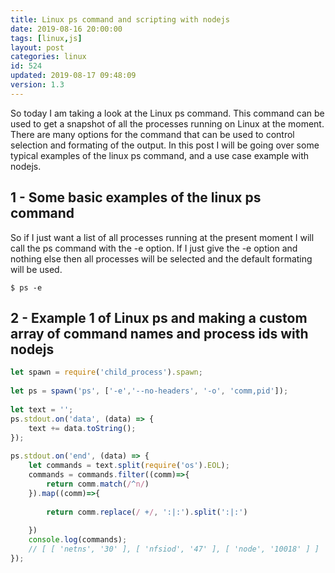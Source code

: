 ```yaml
---
title: Linux ps command and scripting with nodejs
date: 2019-08-16 20:00:00
tags: [linux,js]
layout: post
categories: linux
id: 524
updated: 2019-08-17 09:48:09
version: 1.3
---
```


So today I am taking a look at the Linux ps command. This command can be used to get a snapshot of all the processes running on Linux at the moment. There are many options for the command that can be used to control selection and formating of the output. In this post I will be going over some typical examples of the linux ps command, and a use case example with nodejs.

<!-- more -->

## 1 - Some basic examples of the linux ps command

So if I just want a list of all processes running at the present moment I will call the ps command with the -e option. If I just give the -e option and nothing else then all processes will be selected and the default formating will be used.

```
$ ps -e
```


## 2 - Example 1 of Linux ps and making a custom array of command names and process ids with nodejs

```js
let spawn = require('child_process').spawn;
 
let ps = spawn('ps', ['-e','--no-headers', '-o', 'comm,pid']);
 
let text = '';
ps.stdout.on('data', (data) => {
    text += data.toString();
});
 
ps.stdout.on('end', (data) => {
    let commands = text.split(require('os').EOL);
    commands = commands.filter((comm)=>{
        return comm.match(/^n/)
    }).map((comm)=>{
        
        return comm.replace(/ +/, ':|:').split(':|:')
        
    })
    console.log(commands);
    // [ [ 'netns', '30' ], [ 'nfsiod', '47' ], [ 'node', '10018' ] ]
});
```